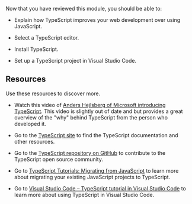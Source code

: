Now that you have reviewed this module, you should be able to:

- Explain how TypeScript improves your web development over using JavaScript.

- Select a TypeScript editor.

- Install TypeScript.

- Set up a TypeScript project in Visual Studio Code.

## Resources

Use these resources to discover more.

- Watch this video of [Anders Hejlsberg of Microsoft introducing TypeScript](https://www.youtube.com/watch?v=ThlMt_raWyk). This video is slightly out of date and but provides a great overview of the "why" behind TypeScript from the person who developed it.

- Go to the [TypeScript site](https://www.typescriptlang.org/) to find the TypeScript documentation and other resources.

- Go to the [TypeScript repository on GitHub](https://github.com/microsoft/TypeScript) to contribute to the TypeScript open source community.

- Go to [TypeScript Tutorials: Migrating from JavaScript](https://www.typescriptlang.org/docs/handbook/migrating-from-javascript.html) to learn more about migrating your existing JavaScript projects to TypeScript.

- Go to [Visual Studio Code – TypeScript tutorial in Visual Studio Code](https://code.visualstudio.com/docs/typescript/typescript-tutorial) to learn more about using TypeScript in Visual Studio Code.

